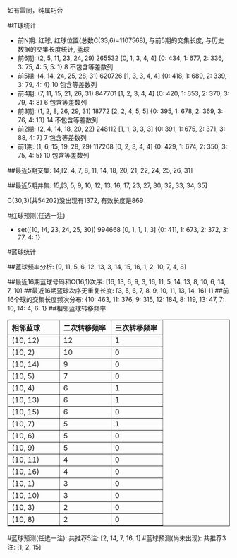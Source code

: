 <!-- 
.. title: 双色球2013095期(2013-08-15)数据分析报告
.. slug: slott-2013095-2013-08-15-report
.. date: 2013-08-16 08:00:00 UTC+08:00
.. tags: Lottery
.. link: 
.. description: 
.. type: text
-->

如有雷同，纯属巧合

<!-- TEASER_END-->

#红球统计

- 前N期: 红球, 红球位置(总数C(33,6)=1107568), 与前5期的交集长度, 与历史数据的交集长度统计, 蓝球
- 前6期: (2, 5, 11, 23, 24, 29) 265532 [0, 1, 3, 4, 4] {0: 434, 1: 677, 2: 336, 3: 75, 4: 5, 5: 1} 8 不包含等差数列
- 前5期: (4, 14, 24, 25, 28, 31) 620726 [1, 3, 3, 4, 4] {0: 418, 1: 689, 2: 339, 3: 79, 4: 4} 10 包含等差数列
- 前4期: (7, 11, 15, 21, 26, 31) 847701 [1, 2, 3, 4, 4] {0: 420, 1: 653, 2: 370, 3: 79, 4: 8} 6 包含等差数列
- 前3期: (1, 2, 8, 26, 29, 31) 18772 [2, 2, 4, 5, 5] {0: 395, 1: 678, 2: 369, 3: 76, 4: 13} 14 不包含等差数列
- 前2期: (2, 4, 14, 18, 20, 22) 248112 [1, 1, 3, 3, 3] {0: 391, 1: 675, 2: 371, 3: 88, 4: 7} 7 包含等差数列
- 前1期: (1, 6, 15, 19, 28, 29) 117208 [0, 2, 3, 4, 4] {0: 429, 1: 674, 2: 350, 3: 75, 4: 5} 10 包含等差数列

##最近5期交集:
14,[2, 4, 7, 8, 11, 14, 18, 20, 21, 22, 24, 25, 26, 31]

##最近5期并集:
15,[3, 5, 9, 10, 12, 13, 16, 17, 23, 27, 30, 32, 33, 34, 35]

C(30,3)(共54202)没出现有1372, 
有效长度是869

#红球预测(任选一注)

- set([10, 14, 23, 24, 25, 30]) 994668 [0, 1, 1, 1, 3] {0: 411, 1: 673, 2: 372, 3: 77, 4: 1}

#蓝球统计

##蓝球频率分析:
[9, 11, 5, 6, 12, 13, 3, 14, 15, 16, 1, 2, 10, 7, 4, 8]

##最近16期蓝球号码和C(16,1)次序:
[16, 13, 6, 9, 3, 16, 11, 5, 14, 13, 8, 10, 6, 14, 7, 10]
##最近16期蓝球次序无重复长度:
[3, 5, 6, 7, 8, 9, 10, 11, 13, 14, 16] 11
##前16个球的交集长度频次分布:
{10: 463, 11: 376, 9: 315, 12: 184, 8: 119, 13: 47, 7: 10, 14: 4, 6: 1}
##相邻蓝球转移频率:
<table border="1" class="table table-striped dataframe">
  <thead>
    <tr style="text-align: left;">
      <th style="min-width: 100px;">相邻蓝球</th>
      <th style="min-width: 100px;">二次转移频率</th>
      <th style="min-width: 100px;">三次转移频率</th>
    </tr>
  </thead>
  <tbody>
    <tr>
      <td> (10, 12)</td>
      <td> 12</td>
      <td> 1</td>
    </tr>
    <tr>
      <td>  (10, 2)</td>
      <td> 10</td>
      <td> 0</td>
    </tr>
    <tr>
      <td> (10, 14)</td>
      <td>  9</td>
      <td> 0</td>
    </tr>
    <tr>
      <td>  (10, 5)</td>
      <td>  7</td>
      <td> 0</td>
    </tr>
    <tr>
      <td>  (10, 4)</td>
      <td>  6</td>
      <td> 1</td>
    </tr>
    <tr>
      <td> (10, 13)</td>
      <td>  6</td>
      <td> 1</td>
    </tr>
    <tr>
      <td> (10, 15)</td>
      <td>  6</td>
      <td> 0</td>
    </tr>
    <tr>
      <td>  (10, 7)</td>
      <td>  5</td>
      <td> 1</td>
    </tr>
    <tr>
      <td>  (10, 6)</td>
      <td>  5</td>
      <td> 0</td>
    </tr>
    <tr>
      <td>  (10, 9)</td>
      <td>  5</td>
      <td> 0</td>
    </tr>
    <tr>
      <td> (10, 11)</td>
      <td>  4</td>
      <td> 0</td>
    </tr>
    <tr>
      <td> (10, 16)</td>
      <td>  4</td>
      <td> 0</td>
    </tr>
    <tr>
      <td>  (10, 1)</td>
      <td>  3</td>
      <td> 0</td>
    </tr>
    <tr>
      <td> (10, 10)</td>
      <td>  3</td>
      <td> 0</td>
    </tr>
    <tr>
      <td>  (10, 3)</td>
      <td>  2</td>
      <td> 0</td>
    </tr>
    <tr>
      <td>  (10, 8)</td>
      <td>  2</td>
      <td> 0</td>
    </tr>
  </tbody>
</table>
#蓝球预测(任选一注):
共推荐5注: [2, 14, 7, 16, 1]
#蓝球预测(尚未出现):
共推荐3注: [1, 2, 15]

